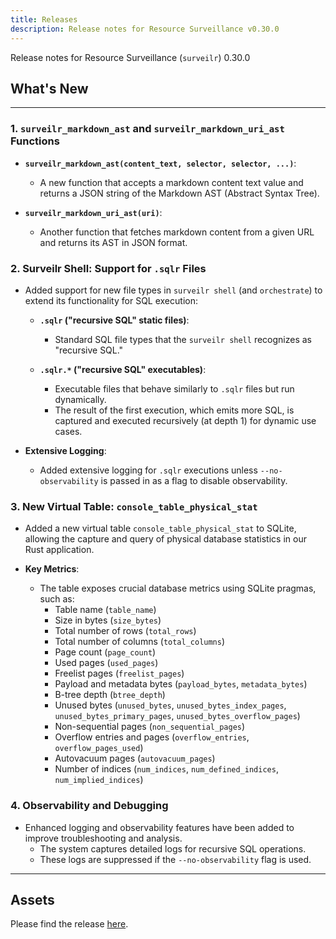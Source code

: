 ```yaml
---
title: Releases
description: Release notes for Resource Surveillance v0.30.0
---
```

Release notes for Resource Surveillance (`surveilr`) 0.30.0

## What's New
---

### 1. `surveilr_markdown_ast` and `surveilr_markdown_uri_ast` Functions

- **`surveilr_markdown_ast(content_text, selector, selector, ...)`**:
    - A new function that accepts a markdown content text value and returns a JSON string of the Markdown AST (Abstract Syntax Tree).
  
- **`surveilr_markdown_uri_ast(uri)`**:
    - Another function that fetches markdown content from a given URL and returns its AST in JSON format.

### 2. Surveilr Shell: Support for `.sqlr` Files

- Added support for new file types in `surveilr shell` (and `orchestrate`) to extend its functionality for SQL execution:
  
  - **`.sqlr` ("recursive SQL" static files)**:
      - Standard SQL file types that the `surveilr shell` recognizes as "recursive SQL."
  
  - **`.sqlr.*` ("recursive SQL" executables)**:
      - Executable files that behave similarly to `.sqlr` files but run dynamically.
      - The result of the first execution, which emits more SQL, is captured and executed recursively (at depth 1) for dynamic use cases.

- **Extensive Logging**:
    - Added extensive logging for `.sqlr` executions unless `--no-observability` is passed in as a flag to disable observability.

### 3. New Virtual Table: `console_table_physical_stat`

- Added a new virtual table `console_table_physical_stat` to SQLite, allowing the capture and query of physical database statistics in our Rust application.
  
- **Key Metrics**:
    - The table exposes crucial database metrics using SQLite pragmas, such as:
      - Table name (`table_name`)
      - Size in bytes (`size_bytes`)
      - Total number of rows (`total_rows`)
      - Total number of columns (`total_columns`)
      - Page count (`page_count`)
      - Used pages (`used_pages`)
      - Freelist pages (`freelist_pages`)
      - Payload and metadata bytes (`payload_bytes`, `metadata_bytes`)
      - B-tree depth (`btree_depth`)
      - Unused bytes (`unused_bytes`, `unused_bytes_index_pages`, `unused_bytes_primary_pages`, `unused_bytes_overflow_pages`)
      - Non-sequential pages (`non_sequential_pages`)
      - Overflow entries and pages (`overflow_entries`, `overflow_pages_used`)
      - Autovacuum pages (`autovacuum_pages`)
      - Number of indices (`num_indices`, `num_defined_indices`, `num_implied_indices`)

### 4. Observability and Debugging

- Enhanced logging and observability features have been added to improve troubleshooting and analysis.
  - The system captures detailed logs for recursive SQL operations.
  - These logs are suppressed if the `--no-observability` flag is used.

---  

## Assets
Please find the release [here](https://github.com/opsfolio/releases.opsfolio.com/releases/tag/0.30.0).
